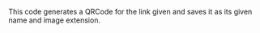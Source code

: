 This code generates a QRCode for the link given and saves it as its given name and image extension.
